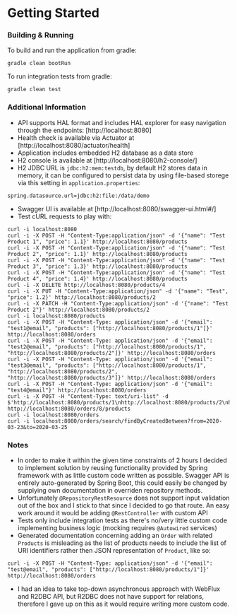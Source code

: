 # Getting Started

### Building & Running
To build and run the application from gradle:

```
gradle clean bootRun
```

To run integration tests from gradle:

```
gradle clean test
```

### Additional Information

* API supports HAL format and includes HAL explorer for easy navigation through the endpoints: [http://localhost:8080] 
* Health check is available via Actuator at [http://localhost:8080/actuator/health]
* Application includes embedded H2 database as a data store
* H2 console is available at [http://localhost:8080/h2-console/]
* H2 JDBC URL is `jdbc:h2:mem:testdb`, by default H2 stores data in memory, it can be configured to persist data by using file-based storege via this setting in `application.properties`: 
```
spring.datasource.url=jdbc:h2:file:/data/demo
```
* Swagger UI is available at [http://localhost:8080/swagger-ui.html#/]
* Test cURL requests to play with:
```
curl -i localhost:8080
curl -i -X POST -H "Content-Type:application/json" -d '{"name": "Test Product 1", "price": 1.1}' http://localhost:8080/products
curl -i -X POST -H "Content-Type:application/json" -d '{"name": "Test Product 2", "price": 1.1}' http://localhost:8080/products
curl -i -X POST -H "Content-Type:application/json" -d '{"name": "Test Product 3", "price": 1.3}' http://localhost:8080/products
curl -i -X POST -H "Content-Type:application/json" -d '{"name": "Test Product 4", "price": 1.4}' http://localhost:8080/products
curl -i -X DELETE http://localhost:8080/products/4
curl -i -X PUT -H "Content-Type:application/json" -d '{"name": "Test", "price": 1.2}' http://localhost:8080/products/2
curl -i -X PATCH -H "Content-Type:application/json" -d '{"name": "Test Product 2"}' http://localhost:8080/products/2
curl -i localhost:8080/products
curl -i -X POST -H "Content-Type: application/json" -d '{"email": "test1@email", "products": ["http://localhost:8080/products/1"]}' http://localhost:8080/orders
curl -i -X POST -H "Content-Type: application/json" -d '{"email": "test2@email", "products": ["http://localhost:8080/products/1", "http://localhost:8080/products/2"]}' http://localhost:8080/orders
curl -i -X POST -H "Content-Type: application/json" -d '{"email": "test3@email", "products": ["http://localhost:8080/products/1", "http://localhost:8080/products/2", "http://localhost:8080/products/3"]}' http://localhost:8080/orders
curl -i -X POST -H "Content-Type: application/json" -d '{"email": "test4@email"}' http://localhost:8080/orders
curl -i -X POST -H "Content-Type: text/uri-list" -d $'http://localhost:8080/products/1\nhttp://localhost:8080/products/2\nhttp://localhost:8080/products/3' http://localhost:8080/orders/8/products
curl -i localhost:8080/orders
curl -i localhost:8080/orders/search/findByCreatedBetween?from=2020-03-23&to=2020-03-25
```

### Notes

* In order to make it within the given time constraints of 2 hours I decided to implement solution by reusing functionality provided by Spring framework with as little custom code written as possible. Swagger API is entirely auto-generated by Spring Boot, this could easily be changed by supplying own documentation in overriden repository methods.
* Unfortunately `@RepositoryRestResource` does not support input validation out of the box and I stick to that since I decided to go that route. An easy work around it would be adding `@RestController` with custom API
* Tests only include integration tests as there's no/very little custom code implementing business logic (mocking requires `@Autowired` services)
* Generated documentation concerning adding an `Order` with related `Products` is misleading as the list of products needs to include the list of URI identifiers rather then JSON representation of `Product`, like so: 
```
curl -i -X POST -H "Content-Type: application/json" -d '{"email": "test@email", "products": ["http://localhost:8080/products/1"]}' http://localhost:8080/orders
```
* I had an idea to take top-down asynchronous approach with WebFlux and R2DBC API, but R2DBC does not have support for relations, therefore I gave up on this as it would require writing more custom code.
